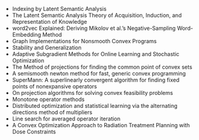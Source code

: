 * Indexing by Latent Semantic Analysis
* The Latent Semantic Analysis Theory of Acquisition, Induction, and Representation of Knowledge
* word2vec Explained: Deriving Mikolov et al.’s Negative-Sampling Word-Embedding Method
* Graph Implementations for Nonsmooth Convex Programs
* Stability and Generalization
* Adaptive Subgradient Methods for Online Learning and Stochastic Optimization
* The Method of projections for finding the common point of convex sets
* A semismooth newton method for fast, generic convex programming
* SuperMann: A superlinearly convergent algorithm for finding fixed points of nonexpansive operators
* On projection algorithms for solving convex feasibility problems
* Monotone operator methods
* Distributed optimization and statistical learning via the alternating directions method of multipliers
* Line search for averaged operator iteration
* A Convex Optimization Approach to Radiation Treatment Planning with Dose Constraints
